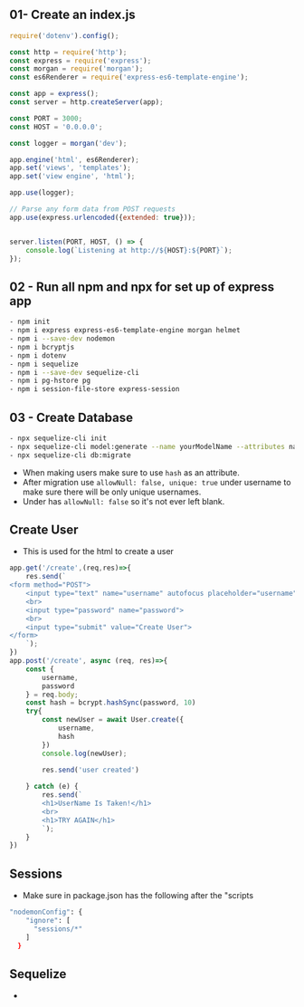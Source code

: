 ## 01- Create an index.js

```js
require('dotenv').config();

const http = require('http');
const express = require('express');
const morgan = require('morgan');
const es6Renderer = require('express-es6-template-engine');

const app = express();
const server = http.createServer(app);

const PORT = 3000;
const HOST = '0.0.0.0';

const logger = morgan('dev');

app.engine('html', es6Renderer);
app.set('views', 'templates');
app.set('view engine', 'html');

app.use(logger);

// Parse any form data from POST requests
app.use(express.urlencoded({extended: true}));


server.listen(PORT, HOST, () => {
    console.log(`Listening at http://${HOST}:${PORT}`);
});
```

## 02 - Run all npm and npx for set up of express app

```sh
- npm init
- npm i express express-es6-template-engine morgan helmet
- npm i --save-dev nodemon
- npm i bcryptjs 
- npm i dotenv
- npm i sequelize 
- npm i --save-dev sequelize-cli
- npm i pg-hstore pg
- npm i session-file-store express-session

```

## 03 - Create Database

```sh
- npx sequelize-cli init
- npx sequelize-cli model:generate --name yourModelName --attributes name:string,type:string
- npx sequelize-cli db:migrate
```
- When making users make sure to use `hash` as an attribute.
- After migration use `allowNull: false, unique: true` under username to make sure there will be only unique usernames.
- Under has `allowNull: false` so it's not ever left blank.

## Create User

- This is used for the html to create a user
```js
app.get('/create',(req,res)=>{
    res.send(`
<form method="POST">
    <input type="text" name="username" autofocus placeholder="username">
    <br>
    <input type="password" name="password">
    <br>
    <input type="submit" value="Create User">
</form>    
    `);
})
app.post('/create', async (req, res)=>{
    const {
        username,
        password
    } = req.body;
    const hash = bcrypt.hashSync(password, 10)
    try{
        const newUser = await User.create({
            username,
            hash
        })
        console.log(newUser);
    
        res.send('user created')

    } catch (e) {
        res.send(`
        <h1>UserName Is Taken!</h1>
        <br>
        <h1>TRY AGAIN</h1>
        `);
    }
})
```

## Sessions 

- Make sure in package.json has the following after the "scripts
```sh
"nodemonConfig": {
    "ignore": [
      "sessions/*"
    ]
  }
```

## Sequelize 
- 
